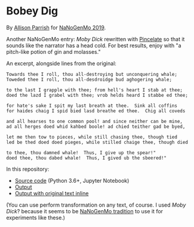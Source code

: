 # Bobey Dig

By [Allison Parrish](http://www.decontextualize.com/) for [NaNoGenMo
2019](https://github.com/NaNoGenMo/2019).

Another NaNoGenMo entry: *Moby Dick* rewritten with
[Pincelate](https://github.com/aparrish/pincelate/) so that it sounds like the
narrator has a head cold. For best results, enjoy with "a pitch-like potion of
gin and molasses."

An excerpt, alongside lines from the original:

    Towards thee I roll, thou all-destroying but unconquering whale;
    Toweded thee I roll, thou all-desdroidge bud aghogering whale;

    to the last I grapple with thee; from hell's heart I stab at thee;
    doed the lazd I grabel with thee; vrob helds heard I stabbe ed thee;

    for hate's sake I spit my last breath at thee.  Sink all coffins
    for haides chaig I spid bied lasd breathe ed thee.  Chig all coveds

    and all hearses to one common pool! and since neither can be mine,
    ad all herges doed whid kahbed boole! ad chied teither gad be byed,

    let me then tow to pieces, while still chasing thee, though tied
    led be thed doed doed pieges, while stilled chaige thee, though died

    to thee, thou damned whale!  Thus, I give up the spear!"
    doed thee, thou dabed whale!  Thus, I gived ub the sbeered!"

In this repository:

* [Source code](headcoldify.ipynb) (Python 3.6+, Jupyter Notebook)
* [Output](bobey-dig.txt)
* [Output with original text inline](boby-dig-annotated.txt)

(You can use perform transformation on any text, of course. I used *Moby Dick*? because it seems to be [NaNoGenMo tradition](https://github.com/dariusk/NaNoGenMo-2014/issues?utf8=%E2%9C%93&q=is%3Aissue+is%3Aopen+moby)
to use it for experiments like these.)

